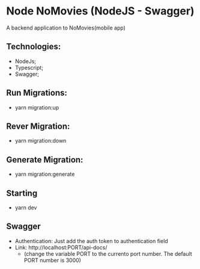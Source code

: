 # Node NoMovies (NodeJS - Swagger)

  A backend application to NoMovies(mobile app)
 
  ## Technologies:
   - NodeJs;
   - Typescript;
   - Swagger;
   
  ## Run Migrations:
  - yarn migration:up
  
  ## Rever Migration:
  - yarn migration:down
  
  ## Generate Migration:
  - yarn migration:generate
  
  ## Starting
  - yarn dev
  
  ## Swagger
  - Authentication: Just add the auth token to authentication field
  - Link: http://localhost:PORT/api-docs/ 
      - (change the variable PORT to the currento port number. The default PORT number is 3000)
  
  
